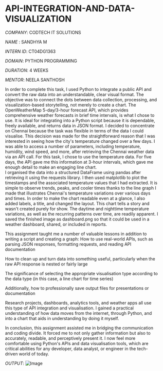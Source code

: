 # API-INTEGRATION-AND-DATA-VISUALIZATION

*COMPANY*: CODTECH IT SOLUTIONS

*NAME* : SANDHYA M

*INTERN ID*: CT04DG1363

*DOMAIN*: PYTHON PROGRAMMING 

*DURATION*: 4 WEEKS

*MENTOR*: NEELA SANTHOSH

   In order to complete this task, I used Python to integrate a public API and convert the raw data into an understandable, clear visual format. The objective was to connect the dots between data collection, processing, and visualization-based storytelling, not merely to create a chart.
   The OpenWeatherMap 5-day/3-hour forecast API, which provides comprehensive weather forecasts in brief time intervals, is what I chose to use. It is ideal for integrating into a Python script because it is dependable, freely available, and returns data in JSON format. I decided to concentrate on Chennai because the task was flexible in terms of the data I could visualise. This decision was made for the straightforward reason that I was interested in seeing how the city's temperature changed over a few days.
   I was able to access a number of parameters, including temperature, humidity, wind speed, and more, after retrieving the Chennai weather data via an API call. For this task, I chose to use the temperature data. For five days, the API gave me this information at 3-hour intervals, which gave me enough detail to make an engaging line chart.   
   I organised the data into a structured DataFrame using pandas after retrieving it using the requests library. I then used matplotlib to plot the timestamps and the associated temperature values that I had extracted. It is simple to observe trends, peaks, and cooler times thanks to the line graph I made that illustrates Chennai's temperature variations over various days and times. In order to make the chart readable even at a glance, I also added labels, a title, and changed the layout.
   This chart tells a story and wasn't created purely for show. The daytime and nighttime temperature variations, as well as the recurring patterns over time, are readily apparent. I saved the finished image as dashboard.png so that it could be used in a weather dashboard, shared, or included in reports.

This assignment taught me a number of valuable lessons in addition to writing a script and creating a graph:
  How to use real-world APIs, such as parsing JSON responses, formatting requests, and reading API documentation

  How to clean up and turn data into something useful, particularly when the raw API response is nested or fairly large

  The significance of selecting the appropriate visualisation type according to the data type (in this case, a line chart for time series)

  Additionally, how to professionally save output files for presentations or documentation

Research projects, dashboards, analytics tools, and weather apps all use this type of API integration and visualisation. I gained a practical understanding of how data moves from the internet, through Python, and into a chart that aids in understanding by doing it myself.

In conclusion, this assignment assisted me in bridging the communication and coding divide. It forced me to not only gather information but also to accurately, readable, and perceptively present it. I now feel more comfortable using Python's APIs and data visualisation tools, which are critical abilities for any developer, data analyst, or engineer in the tech-driven world of today.

*OUTPUT*: ![Image](https://github.com/user-attachments/assets/432824e6-0a8e-4656-a986-7490fabc929e)
